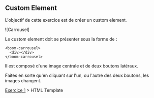 ## Custom Element

L'objectif de cette exercice est de créer un custom element.

![Carrousel]

Le custom element doit se présenter sous la forme de :

```
<boom-carrousel>
  <div></div>
</boom-carrousel>
```

Il est composé d'une image centrale et de deux boutons latéraux.

Faites en sorte qu'en cliquant sur l'un, ou l'autre des deux boutons, les images changent.

[Exercice 1](html_template.md) > HTML Template
